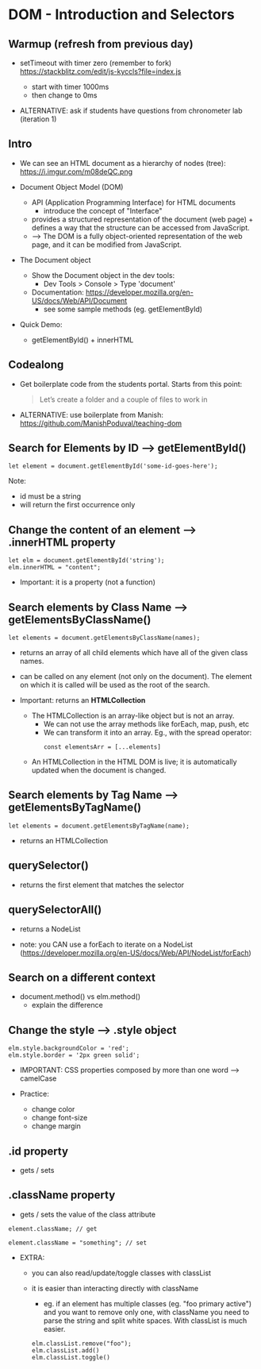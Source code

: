 
# DOM - Introduction and Selectors

<!--- 

Status: in progress

Notes: 
- i've changed the order of some concepts compared to students portal (first ways to select elements, then properties)
- IMPORTANT: this lesson and the next one feels a bit overwhelming for students (too many properties & methods but too little time to practice with them)
- it also took much longer than expected (it's a lot of methods) [in total, we spent 4h to see the contents, with no time left for the lab]

To do:
- simplify: remove all concepts that are not used in the lab

Suggested approach:
- intro basic concepts (getElementById(), innerHTML, style property)
- provide the students a cheatsheet or table with the main properties & methods that we see (or refer them to the students portal).
- IMPORTANT: explain the differences with HTML collection / nodelist
- pass them a challenge to solve (html doccument & some challenges to complete) [or do a codealong with those challenges]


INITIAL CODE:
- @Luis: get initial html from here "\Ironhack\_lesson-code-samples\dom-codealong"


--->


## Warmup (refresh from previous day)

- setTimeout with timer zero (remember to fork)
  https://stackblitz.com/edit/js-kyccls?file=index.js
  - start with timer 1000ms
  - then change to 0ms

- ALTERNATIVE: ask if students have questions from chronometer lab (iteration 1)



## Intro

- We can see an HTML document as a hierarchy of nodes (tree): https://i.imgur.com/m08deQC.png

- Document Object Model (DOM)
  - API (Application Programming Interface) for HTML documents
    - introduce the concept of "Interface"
  - provides a structured representation of the document (web page) + defines a way that the structure can be accessed from JavaScript. 
  - --> The DOM is a fully object-oriented representation of the web page, and it can be modified from JavaScript.


- The Document object
  - Show the Document object in the dev tools:
    - Dev Tools > Console > Type 'document'
  - Documentation: https://developer.mozilla.org/en-US/docs/Web/API/Document
    - see some sample methods (eg. getElementById)


- Quick Demo:
  - getElementById() + innerHTML



## Codealong

- Get boilerplate code from the students portal. Starts from this point:
    > Let’s create a folder and a couple of files to work in

- ALTERNATIVE: use boilerplate from Manish:
  https://github.com/ManishPoduval/teaching-dom



## Search for Elements by ID --> getElementById()

```
let element = document.getElementById('some-id-goes-here');
```

Note:
- id must be a string
- will return the first occurrence only



## Change the content of an element --> .innerHTML property


```
let elm = document.getElementById('string'); 
elm.innerHTML = "content";
```

- Important: it is a property (not a function)



## Search elements by Class Name --> getElementsByClassName()

```
let elements = document.getElementsByClassName(names);
```

- returns an array of all child elements which have all of the given class names.

- can be called on any element (not only on the document). The element on which it is called will be used as the root of the search.

- Important: returns an **HTMLCollection**
  - The HTMLCollection is an array-like object but is not an array.
    - We can not use the array methods like forEach, map, push, etc
    - We can transform it into an array. Eg., with the spread operator:
      ```
      const elementsArr = [...elements]
      ```
  - An HTMLCollection in the HTML DOM is live; it is automatically updated when the document is changed.



## Search elements by Tag Name --> getElementsByTagName()

```
let elements = document.getElementsByTagName(name);

```

-  returns an HTMLCollection


## querySelector()

- returns the first element that matches the selector


## querySelectorAll()

- returns a NodeList

- note: you CAN use a forEach to iterate on a NodeList
  (https://developer.mozilla.org/en-US/docs/Web/API/NodeList/forEach)




## Search on a different context

- document.method() vs elm.method()
  - explain the difference


## Change the style --> .style object

```
elm.style.backgroundColor = 'red';
elm.style.border = '2px green solid';
```

- IMPORTANT: CSS properties composed by more than one word --> camelCase

- Practice:
  - change color
  - change font-size
  - change margin




## .id property

- gets / sets 




## .className property

- gets / sets the value of the class attribute

```
element.className; // get
 
element.className = "something"; // set
```



- EXTRA:
  - you can also read/update/toggle classes with classList
  - it is easier than interacting directly with className
    - eg. if an element has multiple classes (eg. "foo primary active") and you want to remove only one, with className you need to parse the string and split white spaces. With classList is much easier.

    ```
    elm.classList.remove("foo");
    elm.classList.add()
    elm.classList.toggle()
    ```


